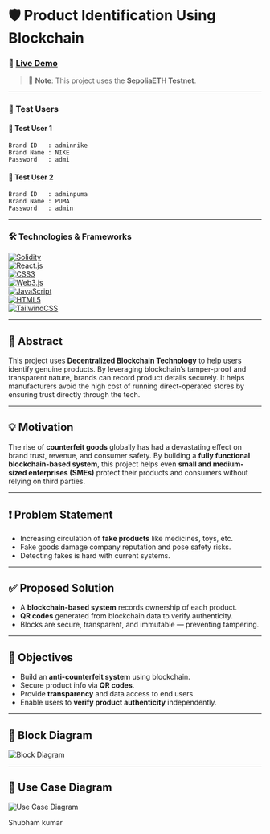 # 🛡️ Product Identification Using Blockchain

### 🔗 [Live Demo](https://fake-product-identification-vercel.vercel.app/)

> 🧪 **Note**: This project uses the **SepoliaETH Testnet**.

---

### 👤 Test Users

#### 🧪 Test User 1  
```
Brand ID   : adminnike  
Brand Name : NIKE  
Password   : admi  
```

#### 🧪 Test User 2  
```
Brand ID   : adminpuma  
Brand Name : PUMA  
Password   : admin  
```

---

### 🛠️ Technologies & Frameworks

[![Solidity](https://img.shields.io/badge/solidity-black?style=for-the-badge&logo=solidity)]()  
[![React.js](https://img.shields.io/badge/react-black?style=for-the-badge&logo=react)]()  
[![CSS3](https://img.shields.io/badge/css3-black?style=for-the-badge&logo=css3)]()  
[![Web3.js](https://img.shields.io/badge/Web3.js-black?style=for-the-badge&logo=Web3.js)]()  
[![JavaScript](https://img.shields.io/badge/javascript-black?style=for-the-badge&logo=javascript)]()  
[![HTML5](https://img.shields.io/badge/html5-black?style=for-the-badge&logo=html5)]()  
[![TailwindCSS](https://img.shields.io/badge/tailwindcss-black?style=for-the-badge&logo=tailwindcss)]()  

---

## 🧾 Abstract

This project uses **Decentralized Blockchain Technology** to help users identify genuine products. By leveraging blockchain’s tamper-proof and transparent nature, brands can record product details securely. It helps manufacturers avoid the high cost of running direct-operated stores by ensuring trust directly through the tech.

---

## 💡 Motivation

The rise of **counterfeit goods** globally has had a devastating effect on brand trust, revenue, and consumer safety. By building a **fully functional blockchain-based system**, this project helps even **small and medium-sized enterprises (SMEs)** protect their products and consumers without relying on third parties.

---

## ❗ Problem Statement

- Increasing circulation of **fake products** like medicines, toys, etc.
- Fake goods damage company reputation and pose safety risks.
- Detecting fakes is hard with current systems.

---

## ✅ Proposed Solution

- A **blockchain-based system** records ownership of each product.
- **QR codes** generated from blockchain data to verify authenticity.
- Blocks are secure, transparent, and immutable — preventing tampering.

---

## 🎯 Objectives

- Build an **anti-counterfeit system** using blockchain.
- Secure product info via **QR codes**.
- Provide **transparency** and data access to end users.
- Enable users to **verify product authenticity** independently.

---

## 🔁 Block Diagram  
![Block Diagram](https://github.com/Atharva-Pimple/Fake-Product-Identification-Using-Blockchain/assets/137868738/257cdf79-701c-47fb-aa38-ff890d08c28d)

---

## 🧾 Use Case Diagram  
![Use Case Diagram](https://github.com/SURAJPATIL6088/Fake-Product-Identification-Using-Blockchain/assets/142288547/19fd6db6-0bc9-416d-9de0-e437c3247340)

Shubham kumar
